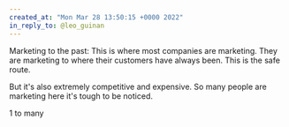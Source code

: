 ```yaml
---
created_at: "Mon Mar 28 13:50:15 +0000 2022"
in_reply_to: @leo_guinan
---
```


Marketing to the past:
This is where most companies are marketing. They are marketing to where their customers have always been. This is the safe route. 

But it's also extremely competitive and expensive. So many people are marketing here it's tough to be noticed. 

1 to many